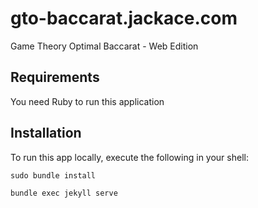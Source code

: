 # gto-baccarat.jackace.com
Game Theory Optimal Baccarat - Web Edition

## Requirements

You need Ruby to run this application

## Installation

To run this app locally, execute the following in your shell:

    sudo bundle install

    bundle exec jekyll serve

